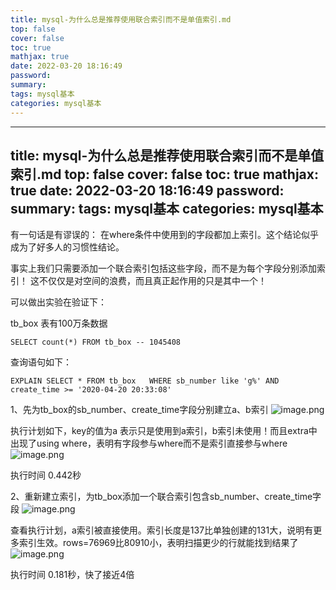 ```yaml
---
title: mysql-为什么总是推荐使用联合索引而不是单值索引.md
top: false
cover: false
toc: true
mathjax: true
date: 2022-03-20 18:16:49
password:
summary:
tags: mysql基本
categories: mysql基本
---
```

---
title: mysql-为什么总是推荐使用联合索引而不是单值索引.md
top: false
cover: false
toc: true
mathjax: true
date: 2022-03-20 18:16:49
password:
summary:
tags: mysql基本
categories: mysql基本
---
有一句话是有谬误的： 在where条件中使用到的字段都加上索引。这个结论似乎成为了好多人的习惯性结论。

事实上我们只需要添加一个联合索引包括这些字段，而不是为每个字段分别添加索引！ 这不仅仅是对空间的浪费，而且真正起作用的只是其中一个！

可以做出实验在验证下：

tb_box 表有100万条数据
~~~
SELECT count(*) FROM tb_box -- 1045408
~~~

查询语句如下：
~~~
EXPLAIN SELECT * FROM tb_box   WHERE sb_number like 'g%' AND create_time >= '2020-04-20 20:33:08' 

~~~

1、先为tb_box的sb_number、create_time字段分别建立a、b索引
![image.png](https://upload-images.jianshu.io/upload_images/13965490-520cb871834475c8.png?imageMogr2/auto-orient/strip%7CimageView2/2/w/1240)

执行计划如下，key的值为a 表示只是使用到a索引，b索引未使用！而且extra中出现了using where，表明有字段参与where而不是索引直接参与where
![image.png](https://upload-images.jianshu.io/upload_images/13965490-5c48ddf4884d8f19.png?imageMogr2/auto-orient/strip%7CimageView2/2/w/1240)

执行时间 0.442秒


2、重新建立索引，为tb_box添加一个联合索引包含sb_number、create_time字段
![image.png](https://upload-images.jianshu.io/upload_images/13965490-a6b9d4984bc08c04.png?imageMogr2/auto-orient/strip%7CimageView2/2/w/1240)

查看执行计划，a索引被直接使用。索引长度是137比单独创建的131大，说明有更多索引生效。rows=76969比80910小，表明扫描更少的行就能找到结果了
![image.png](https://upload-images.jianshu.io/upload_images/13965490-175f4a0c00d79378.png?imageMogr2/auto-orient/strip%7CimageView2/2/w/1240)

执行时间 0.181秒，快了接近4倍

